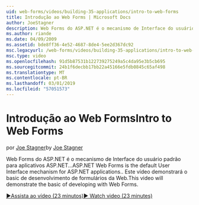 ```yaml
---
uid: web-forms/videos/building-35-applications/intro-to-web-forms
title: Introdução ao Web Forms | Microsoft Docs
author: JoeStagner
description: Web Forms do ASP.NET é o mecanismo de Interface do usuário padrão para aplicativos ASP.NET... Este vídeo demonstrará o basic de desenvolvimento de formulários da Web.
ms.author: riande
ms.date: 04/09/2009
ms.assetid: bde8ff36-4e52-4687-8de4-5ee2d367dc92
msc.legacyurl: /web-forms/videos/building-35-applications/intro-to-web-forms
msc.type: video
ms.openlocfilehash: 91d5b87531b122739275249a5c4da95e3b5cb695
ms.sourcegitcommit: 24b1f6decbb17bb22a45166e5fdb0845c65af498
ms.translationtype: MT
ms.contentlocale: pt-BR
ms.lasthandoff: 03/01/2019
ms.locfileid: "57051573"
---
```

<a name="intro-to-web-forms"></a><span data-ttu-id="252b2-104">Introdução ao Web Forms</span><span class="sxs-lookup"><span data-stu-id="252b2-104">Intro to Web Forms</span></span>
====================
<span data-ttu-id="252b2-105">por [Joe Stagner](https://github.com/JoeStagner)</span><span class="sxs-lookup"><span data-stu-id="252b2-105">by [Joe Stagner](https://github.com/JoeStagner)</span></span>

<span data-ttu-id="252b2-106">Web Forms do ASP.NET é o mecanismo de Interface do usuário padrão para aplicativos ASP.NET...</span><span class="sxs-lookup"><span data-stu-id="252b2-106">ASP.NET Web Forms is the default User Interface mechanism for ASP.NET applications..</span></span> <span data-ttu-id="252b2-107">Este vídeo demonstrará o basic de desenvolvimento de formulários da Web.</span><span class="sxs-lookup"><span data-stu-id="252b2-107">This video will demonstrate the basic of developing with Web Forms.</span></span>

[<span data-ttu-id="252b2-108">&#9654;Assista ao vídeo (23 minutos)</span><span class="sxs-lookup"><span data-stu-id="252b2-108">&#9654; Watch video (23 minutes)</span></span>](https://channel9.msdn.com/Blogs/ASP-NET-Site-Videos/intro-to-web-forms)
